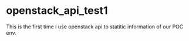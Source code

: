 # openstack_api_test1
This is the first time I use openstack api to statitic information of our POC env.
